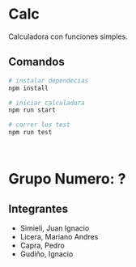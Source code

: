 # Calc
Calculadora con funciones simples.

## Comandos

```bash
# instalar dependecias
npm install

# iniciar calculadora
npm run start

# correr los test
npm run test




```

# Grupo Numero: ?

## Integrantes

- Simieli, Juan Ignacio
- Licera, Mariano Andres
- Capra, Pedro
- Gudiño, Ignacio

